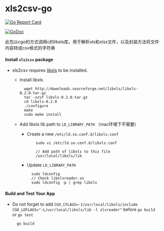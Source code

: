 # xls2csv-go


[![Go Report Card](https://goreportcard.com/badge/github.com/itstudying/xls2csv-go)](https://goreportcard.com/report/github.com/itstudying/xls2csv-go)

[![GoDoc](https://godoc.org/github.com/itstudying/xls2csv-go/xls2string?status.svg)](https://godoc.org/github.com/itstudying/xls2csv-go/xls2string)

此包以cgo的方式调用c的libxls库，用于解析xls和xlsx文件，以及封装方法将文件内容转成csv格式的字符串


#### Install `xls2csv` package
* xls2csv requires [libxls](http://libxls.sourceforge.net/) to be installed.

  * Install libxls

          wget http://downloads.sourceforge.net/libxls/libxls-0.2.0.tar.gz
          tar -xzvf libxls-0.2.0.tar.gz
          cd libxls-0.2.0
          ./configure
          make
          sudo make install
  * Add libxls lib path to `LD_LIBRARY_PATH` （mac环境下不需要）
    * Create a new `/etc/ld.so.conf.d/libxls.conf`

              sudo vi /etc/ld.so.conf.d/libxls.conf

              // Add path of libxls to this file
              /usr/local/libxls/lib

    * Update `LD_LIBRARY_PATH`

            sudo ldconfig
            // Check libxlsreader.so
            sudo ldconfig -p | grep libxls

#### Build and Test Your App
  * Do not forget to add `CGO_CFLAGS=-I/usr/local/libxls/include CGO_LDFLAGS="-L/usr/local/libxls/lib -l xlsreader"` before `go build` or `go test`

          go build
          

